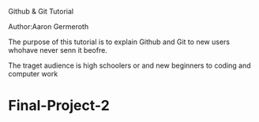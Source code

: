 Github & Git Tutorial 

Author:Aaron Germeroth

The purpose of this tutorial is to explain Github and Git to new users whohave never senn it beofre.

The traget audience is high schoolers or and new beginners to coding and computer work



# Final-Project-2

